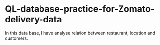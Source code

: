 # QL-database-practice-for-Zomato-delivery-data
In this data base, I have analyse relation between restaurant, location and customers.
